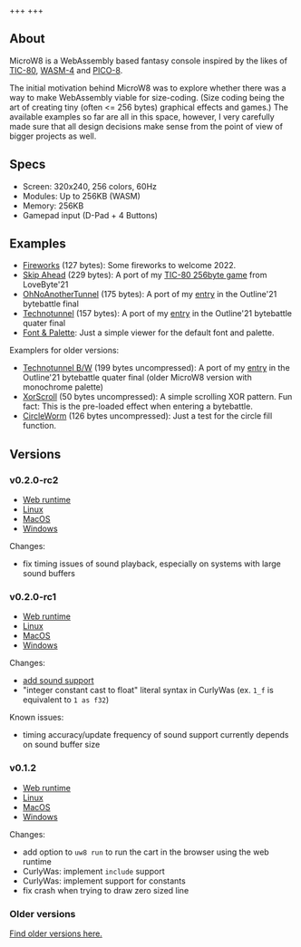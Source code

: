 +++
+++

## About

MicroW8 is a WebAssembly based fantasy console inspired by the likes of [TIC-80](https://tic80.com/), [WASM-4](https://wasm4.org/) and [PICO-8](https://www.lexaloffle.com/pico-8.php).

The initial motivation behind MicroW8 was to explore whether there was a way to make WebAssembly viable for size-coding. (Size coding being the art of creating tiny (often <= 256 bytes) graphical effects and games.) The available examples so far are all in this space, however, I very carefully made sure that all design decisions make sense from the point of view of bigger projects as well.

## Specs

* Screen: 320x240, 256 colors, 60Hz
* Modules: Up to 256KB (WASM)
* Memory: 256KB
* Gamepad input (D-Pad + 4 Buttons)

## Examples
* [Fireworks](v0.1.2#AgwvgP+M59snqjl4CMKw5sqm1Zw9yJCbSviMjeLUdHus2a3yl/a99+uiBeqZgP/2jqSjrLjRk73COMM6OSLpsxK8ugT1kuk/q4hQUqqPpGozHoa0laulzGGcahzdfdJsYaK1sIdeIYS9M5PnJx/Wk9H+PvWEPy2Zvv7I6IW7Fg==) (127 bytes): Some fireworks to welcome 2022.
* [Skip Ahead](v0.1.2#AgyfpZ80wkW28kiUZ9VIK4v+RPnVxqjK1dz2BcDoNyQPsS2g4OgEzkTe6jyoAfFOmqKrS8SM2aRljBal9mjNn8i4fP9eBK+RehQKxxGtJa9FqftvqEnh3ez1YaYxqj7jgTdzJ/WAYVmKMovBT1myrX3FamqKSOgMsNedLhVTLAhQup3sNcYEjGNo8b0HZ5+AgMgCwYRGCe//XQOMAaAAzqDILgmpEZ/43RKHcQpHEQwbURfNQJpadJe2sz3q5FlQnTGXQ9oSMokidhlC+aR/IpNHieuBGLhFZ2GfnwVQ0geBbQpTPA==) (229 bytes): A port of my [TIC-80 256byte game](http://tic80.com/play?cart=1735) from LoveByte'21
* [OhNoAnotherTunnel](v0.1.2#AgPP1oEFvPzY/rBZwTumtYn37zeMFgpir1Bkn91jsNcp26VzoUpkAOOJTtnzVBfW+/dGnnIdbq/irBUJztY5wuua80DORTYZndgdwZHcSk15ajc4nyO0g1A6kGWyW56oZk0iPYJA9WtUmoj0Plvy1CGwIZrMe57X7QZcdqc3u6zjTA41Tpiqi9vnO3xbhi8o594Vx0XPXwVzpYq1ZCTYenfAGaXKkDmAFJqiVIsiCg==) (175 bytes): A port of my [entry](http://tic80.com/play?cart=1871) in the Outline'21 bytebattle final
* [Technotunnel](v0.1.2#AhPXpq894LaUhp5+HQf39f39/Jc8g5zUrBSc0uyKh36ivskczhY84h55zL8gWpkdvKuRQI+KIt80isKzh8jkM8nILcx0RUvyk8yjE8TgNsgkcORVI0RY5k3qE4ySjaycxa2DVZH61UWZuLsCouuwT7I80TbmmetQSbMywJ/avrrCZIAH0UzQfvOiCJNG48NI0FFY1vjB7a7dcp8Uqg==) (157 bytes): A port of my [entry](https://tic80.com/play?cart=1873) in the Outline'21 bytebattle quater final
* [Font & Palette](v0.1.2#At/p39+IBnj6ry1TRe7jzVy2A4tXgBvmoW2itzoyF2aM28pGy5QDiKxqrk8l9sbWZLtnAb+jgOfU+9QhpuyCAkhN6gPOU481IUL/df96vNe3h288Dqwhd3sfFpothIVFsMwRK72kW2hiR7zWsaXyy5pNmjR6BJk4piWx9ApT1ZwoUajhk6/zij6itq/FD1U3jj/J3MOwqZ2ef8Bv6ZPQlJIYVf62icGa69wS6SI1qBpIFiF14F8PcztRVbKIxLpT4ArCS6nz6FPnyUkqATGSBNPJ): Just a simple viewer for the default font and palette.

Examplers for older versions:

* [Technotunnel B/W](v0.1pre2#AQrDAQHAAQIBfwp9A0AgAUEAsiABQcACb7JDmhkgQ5MiBCAEIASUIAFBwAJtQfgAa7IiBSAFlJKRIgaVIgcgByAAskHQD7KVIgIQAEPNzEw/lCIDlCAHIAeUIAOUIAOUQQGykiADIAOUk5GSIgiUIAOTQQqylCACkiIJqCAFIAaVIAiUQQqylCACkiIKqHMgCEEyspQgBpUiCyACkkEUspSocUEFcbJBArIgC5OUQRaylJeoOgB4IAFBAWoiAUGA2ARIDQALCw==) (199 bytes uncompressed): A port of my [entry](https://tic80.com/play?cart=1873) in the Outline'21 bytebattle quater final (older MicroW8 version with monochrome palette)
* [XorScroll](v0.1pre2#AQovAS0BAX8DQCABIAFBwAJvIABBCm1qIAFBwAJtczoAeCABQQFqIgFBgNgESA0ACws=) (50 bytes uncompressed): A simple scrolling XOR pattern. Fun fact: This is the pre-loaded effect when entering a bytebattle.
* [CircleWorm](v0.1pre2#AQp7AXkCAX8CfUEgEA0DQCABskEEspUiAkECspUgALJBiCeylSIDQQWylJIQAEEBspJBoAGylCACQQOylSADQQSylJIQAEEBspJB+ACylCADQRGylCACQQKylJIQAEECspJBELKUIAFBAmxBP2oQEiABQQFqIgFBP0gNAAsL) (126 bytes uncompressed): Just a test for the circle fill function.

## Versions

### v0.2.0-rc2

* [Web runtime](v0.2.0-rc2)
* [Linux](https://github.com/exoticorn/microw8/releases/download/v0.2.0-rc2/microw8-0.2.0-rc2-linux.tgz)
* [MacOS](https://github.com/exoticorn/microw8/releases/download/v0.2.0-rc2/microw8-0.2.0-rc2-macos.tgz)
* [Windows](https://github.com/exoticorn/microw8/releases/download/v0.2.0-rc2/microw8-0.2.0-rc2-windows.zip)

Changes:

* fix timing issues of sound playback, especially on systems with large sound buffers

### v0.2.0-rc1

* [Web runtime](v0.2.0-rc1)
* [Linux](https://github.com/exoticorn/microw8/releases/download/v0.2.0-rc1/microw8-0.2.0-rc1-linux.tgz)
* [MacOS](https://github.com/exoticorn/microw8/releases/download/v0.2.0-rc1/microw8-0.2.0-rc1-macos.tgz)
* [Windows](https://github.com/exoticorn/microw8/releases/download/v0.2.0-rc1/microw8-0.2.0-rc1-windows.zip)

Changes:

* [add sound support](docs#sound)
* "integer constant cast to float" literal syntax in CurlyWas (ex. `1_f` is equivalent to `1 as f32`)

Known issues:

* timing accuracy/update frequency of sound support currently depends on sound buffer size

### v0.1.2

* [Web runtime](v0.1.2)
* [Linux](https://github.com/exoticorn/microw8/releases/download/v0.1.2/microw8-0.1.2-linux.tgz)
* [MacOS](https://github.com/exoticorn/microw8/releases/download/v0.1.2/microw8-0.1.2-macos.tgz)
* [Windows](https://github.com/exoticorn/microw8/releases/download/v0.1.2/microw8-0.1.2-windows.zip)

Changes:

* add option to `uw8 run` to run the cart in the browser using the web runtime
* CurlyWas: implement `include` support
* CurlyWas: implement support for constants
* fix crash when trying to draw zero sized line

### Older versions

[Find older versions here.](versions)